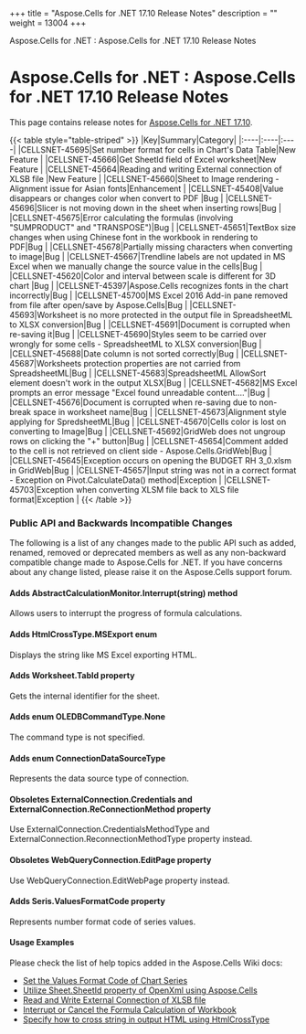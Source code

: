+++
title = "Aspose.Cells for .NET 17.10 Release Notes" 
description = "" 
weight = 13004 
+++

Aspose.Cells for .NET : Aspose.Cells for .NET 17.10 Release Notes  

# Aspose.Cells for .NET : Aspose.Cells for .NET 17.10 Release Notes


This page contains release notes for [Aspose.Cells for .NET 17.10](https://downloads.aspose.com/cells/net/new-releases/aspose.cells-for-.net-17.10/).

{{< table style="table-striped" >}}
|Key|Summary|Category|
|:----|:----|:----|
|CELLSNET-45695|Set number format for cells in Chart's Data Table|New Feature |
|CELLSNET-45666|Get SheetId field of Excel worksheet|New Feature |
|CELLSNET-45664|Reading and writing External connection of XLSB file |New Feature |
|CELLSNET-45660|Sheet to Image rendering - Alignment issue for Asian fonts|Enhancement |
|CELLSNET-45408|Value disappears or changes color when convert to PDF |Bug |
|CELLSNET-45696|Slicer is not moving down in the sheet when inserting rows|Bug |
|CELLSNET-45675|Error calculating the formulas (involving "SUMPRODUCT" and "TRANSPOSE")|Bug |
|CELLSNET-45651|TextBox size changes when using Chinese font in the workbook in rendering to PDF|Bug |
|CELLSNET-45678|Partially missing characters when converting to image|Bug |
|CELLSNET-45667|Trendline labels are not updated in MS Excel when we manually change the source value in the cells|Bug |
|CELLSNET-45620|Color and interval between scale is different for 3D chart |Bug |
|CELLSNET-45397|Aspose.Cells recognizes fonts in the chart incorrectly|Bug |
|CELLSNET-45700|MS Excel 2016 Add-in pane removed from file after open/save by Aspose.Cells|Bug |
|CELLSNET-45693|Worksheet is no more protected in the output file in SpreadsheetML to XLSX conversion|Bug |
|CELLSNET-45691|Document is corrupted when re-saving it|Bug |
|CELLSNET-45690|Styles seem to be carried over wrongly for some cells - SpreadsheetML to XLSX conversion|Bug |
|CELLSNET-45688|Date column is not sorted correctly|Bug |
|CELLSNET-45687|Worksheets protection properties are not carried from SpreadsheetML|Bug |
|CELLSNET-45683|SpreadsheetML AllowSort element doesn't work in the output XLSX|Bug |
|CELLSNET-45682|MS Excel prompts an error message "Excel found unreadable content...."|Bug |
|CELLSNET-45676|Document is corrupted when re-saving due to non-break space in worksheet name|Bug |
|CELLSNET-45673|Alignment style applying for SpredsheetML|Bug |
|CELLSNET-45670|Cells color is lost on converting to Image|Bug |
|CELLSNET-45692|GridWeb does not ungroup rows on clicking the "+" button|Bug |
|CELLSNET-45654|Comment added to the cell is not retrieved on client side - Aspose.Cells.GridWeb|Bug |
|CELLSNET-45645|Exception occurs on opening the BUDGET RH 3\_0.xlsm in GridWeb|Bug |
|CELLSNET-45657|Input string was not in a correct format - Exception on Pivot.CalculateData() method|Exception |
|CELLSNET-45703|Exception when converting XLSM file back to XLS file format|Exception |
{{< /table >}}

### Public API and Backwards Incompatible Changes

The following is a list of any changes made to the public API such as added, renamed, removed or deprecated members as well as any non-backward compatible change made to Aspose.Cells for .NET. If you have concerns about any change listed, please raise it on the Aspose.Cells support forum.

#### Adds AbstractCalculationMonitor.Interrupt(string) method

Allows users to interrupt the progress of formula calculations.

#### Adds HtmlCrossType.MSExport enum

Displays the string like MS Excel exporting HTML.

#### Adds Worksheet.TabId property

Gets the internal identifier for the sheet.

#### Adds enum OLEDBCommandType.None

The command type is not specified.

#### Adds enum ConnectionDataSourceType

Represents the data source type of connection.

#### Obsoletes ExternalConnection.Credentials and ExternalConnection.ReConnectionMethod property

Use ExternalConnection.CredentialsMethodType and ExternalConnection.ReconnectionMethodType property instead.

#### Obsoletes WebQueryConnection.EditPage property

Use WebQueryConnection.EditWebPage property instead.

#### Adds Seris.ValuesFormatCode property

Represents number format code of series values.

#### Usage Examples

Please check the list of help topics added in the Aspose.Cells Wiki docs:

*   [Set the Values Format Code of Chart Series](https://docs2.aspose.com/cells/net/developerguide/charts/set+the+values+format+code+of+chart+series)
*   [Utilize Sheet.SheetId property of OpenXml using Aspose.Cells](https://docs2.aspose.com/cells/net/developerguide/worksheets/utilize+sheet.sheetid+property+of+openxml+using+aspose.cells)
*   [Read and Write External Connection of XLSB file](https://docs2.aspose.com/cells/net/developerguide/workbook/read+and+write+external+connection+of+xls+and+xlsb+files)
*   [Interrupt or Cancel the Formula Calculation of Workbook](https://docs2.aspose.com/cells/net/developerguide/formulas/interrupt+or+cancel+the+formula+calculation+of+workbook)
*   [Specify how to cross string in output HTML using HtmlCrossType](https://docs2.aspose.com/cells/net/developerguide/html/specify+how+to+cross+string+in+output+html+using+htmlcrosstype)

